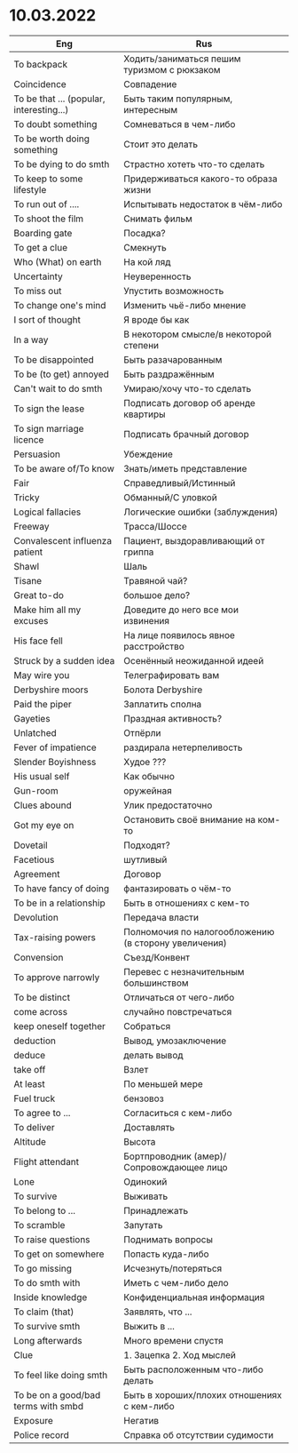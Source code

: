 # 10.03.2022
Eng | Rus
----- | -----
To backpack | Ходить/заниматься пешим туризмом с рюкзаком
Coincidence | Совпадение
To be that ... (popular, interesting...) | Быть таким популярным, интересным
To doubt something | Сомневаться в чем-либо
To be worth doing something | Стоит это делать
To be dying to do smth | Страстно хотеть что-то сделать
To keep to some lifestyle | Придерживаться какого-то образа жизни
To run out of .... | Испытывать недостаток в чём-либо
To shoot the film | Снимать фильм
Boarding gate | Посадка?
To get a clue | Смекнуть
Who (What) on earth | На кой ляд
Uncertainty | Неуверенность
To miss out | Упустить возможность
To change one's mind | Изменить чьё-либо мнение
I sort of thought | Я вроде бы как
In a way | В некотором смысле/в некоторой степени
To be disappointed | Быть разачарованным
To be (to get) annoyed | Быть раздражённым
Can't wait to do smth | Умираю/хочу что-то сделать
To sign the lease | Подписать договор об аренде квартиры
To sign marriage licence | Подписать брачный договор
Persuasion | Убеждение
To be aware of/To know | Знать/иметь представление
Fair | Справедливый/Истинный
Tricky | Обманный/С уловкой
Logical fallacies | Логические ошибки (заблуждения)
Freeway | Трасса/Шоссе
Convalescent influenza patient | Пациент, выздоравливающий от гриппа
Shawl | Шаль
Tisane | Травяной чай?
Great to-do | большое дело?
Make him all my excuses | Доведите до него все мои извинения
His face fell | На лице появилось явное расстройство
Struck by a sudden idea | Осенённый неожиданной идеей
May wire you | Телеграфировать вам
Derbyshire moors | Болота Derbyshire
Paid the piper | Заплатить сполна
Gayeties | Праздная активность?
Unlatched | Отпёрли
Fever of impatience | раздирала нетерпеливость
Slender Boyishness | Худое ???
His usual self | Как обычно
Gun-room | оружейная
Clues abound | Улик предостаточно
Got my eye on | Остановить своё внимание на ком-то
Dovetail | Подходят?
Facetious | шутливый
Agreement | Договор
To have fancy of doing | фантазировать о чём-то
To be in a relationship | Быть в отношениях с кем-то
Devolution | Передача власти
Tax-raising powers | Полномочия по налогообложению (в сторону увеличения)
Convension | Съезд/Конвент
To approve narrowly | Перевес с незначительным большинством
To be distinct | Отличаться от чего-либо
come across | случайно повстречаться
keep oneself together | Собраться
deduction | Вывод, умозаключение
deduce | делать вывод
take off | Взлет
At least | По меньшей мере
Fuel truck | бензовоз
To agree to ... | Согласиться с кем-либо
To deliver | Доставлять
Altitude | Высота
Flight attendant | Бортпроводник (амер)/Сопровождающее лицо
Lone | Одинокий
To survive | Выживать
To belong to ... | Принадлежать 
To scramble | Запутать
To raise questions | Поднимать вопросы
To get on somewhere | Попасть куда-либо
To go missing | Исчезнуть/потеряться
To do smth with | Иметь с чем-либо дело
Inside knowledge | Конфиденциальная информация
To claim (that) | Заявлять, что ...
To survive smth | Выжить в ...
Long afterwards | Много времени спустя
Clue | 1. Зацепка 2. Ход мыслей
To feel like doing smth | Быть расположенным что-либо делать
To be on a good/bad terms with smbd | Быть в хороших/плохих отношениях с кем-либо
Exposure | Негатив
Police record | Справка об отсутствии судимости